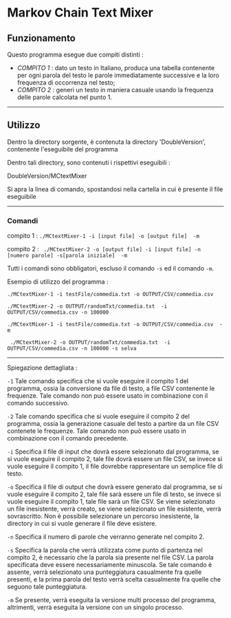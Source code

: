 # Markov Chain Text Mixer
## Funzionamento


Questo programma esegue due compiti distinti :

 - *COMPITO 1* :  dato un testo in Italiano, produca una tabella contenente per ogni parola del testo le 
parole immediatamente successive e la loro frequenza di occorrenza nel testo;
 - *COMPITO 2* : generi un testo in maniera casuale usando la frequenza delle parole calcolata nel 
punto 1.

---



## Utilizzo

Dentro la directory sorgente, è contenuta la directory 'DoubleVersion', contenente l'eseguibile del programma

Dentro tali directory, sono contenuti i rispettivi eseguibili : 

DoubleVersion/MCtextMixer

Si apra la linea di comando, spostandosi nella cartella in cui è presente il file eseguibile


---


### Comandi 

compito 1 : ```./MCtextMixer-1 -i [input file] -o [output file]  -m```

compito 2 : ``` ./MCtextMixer-2 -o [output file] -i [input file] -n [numero parole] -s[parola iniziale]  -m```

Tutti i comandi sono obbligatori, escluso il comando ``` -s ``` ed il comando ``` -m ```.

Esempio di utilizzo del programma :

```./MCtextMixer-1 -i testFile/commedia.txt -o OUTPUT/CSV/commedia.csv  ```

``` ./MCtextMixer-2 -o OUTPUT/randomTxt/commedia.txt  -i OUTPUT/CSV/commedia.csv -n 100000 ```

```./MCtextMixer-1 -i testFile/commedia.txt -o OUTPUT/CSV/commedia.csv  -m```

``` ./MCtextMixer-2 -o OUTPUT/randomTxt/commedia.txt  -i OUTPUT/CSV/commedia.csv -n 100000 -s selva```

---

Spiegazione dettagliata : 

``` -1 ``` Tale comando specifica che si vuole eseguire il compito 1 del programma, ossia la conversione da file di testo, a file CSV contenente le frequenze. Tale comando non può essere usato in combinazione con il comando successivo.

``` -2 ```  Tale comando specifica che si vuole eseguire il compito 2 del programma, ossia la 
generazione casuale del testo a partire da un file CSV contenete le frequenze. Tale comando non può essere usato in combinazione con il comando precedente.

``` -i ``` Specifica il file di input che dovrà essere selezionato dal programma, se si vuole eseguire il compito 2, tale file dovrà essere un file CSV, se invece si vuole eseguire il compito 1, il file dovrebbe rappresentare un semplice file di testo.

``` -o ``` Specifica il file di output che dovrà essere generato dal programma, se si vuole eseguire il compito 2, tale file sarà essere un file di testo, se invece si vuole eseguire il compito 1, tale file sarà un file CSV. Se viene selezionato un file inesistente, verrà creato, se viene selezionato un file esistente, verrà sovrascritto. Non è possibile selezionare un percorso inesistente, la directory in cui si vuole generare il file deve esistere.

``` -n ``` Specifica il numero di parole che verranno generate nel compito 2. 

``` -s ``` Specifica la parola che verrà utilizzata come punto di partenza nel compito 2, 
è necessario che la parola sia presente nel file CSV. La parola specificata deve essere 
necessariamente minuscola. Se tale comando è assente, verrà selezionato una punteggiatura casualmente fra quelle presenti, e la prima parola del testo verrà scelta casualmente fra quelle che seguono tale punteggiatura.

``` -m ``` Se presente, verrà eseguita la versione multi processo del programma, altrimenti, verrà eseguita la versione con un singolo processo.

